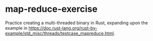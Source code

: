 # map-reduce-exercise
Practice creating a multi-threaded binary in Rust, expanding upon the example in https://doc.rust-lang.org/rust-by-example/std_misc/threads/testcase_mapreduce.html.
